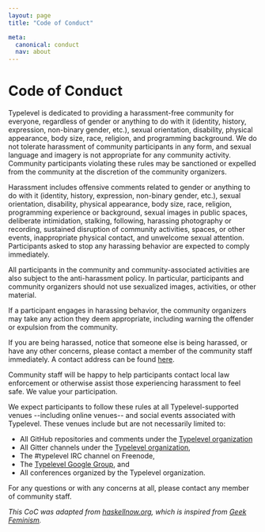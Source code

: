 ```yaml
---
layout: page
title: "Code of Conduct"

meta:
  canonical: conduct
  nav: about
---
```


Code of Conduct
===============

Typelevel is dedicated to providing a harassment-free community for everyone, regardless of gender or anything to do with it (identity, history, expression, non-binary gender, etc.), sexual orientation, disability, physical appearance, body size, race, religion, and programming background. We do not tolerate harassment of community participants in any form, and sexual language and imagery is not appropriate for any community activity. Community participants violating these rules may be sanctioned or expelled from the community at the discretion of the community organizers.

Harassment includes offensive comments related to gender or anything to do with it (identity, history, expression, non-binary gender, etc.), sexual orientation, disability, physical appearance, body size, race, religion, programming experience or background, sexual images in public spaces, deliberate intimidation, stalking, following, harassing photography or recording, sustained disruption of community activities, spaces, or other events, inappropriate physical contact, and unwelcome sexual attention. Participants asked to stop any harassing behavior are expected to comply immediately.

All participants in the community and community-associated activities are also subject to the anti-harassment policy. In particular, participants and community organizers should not use sexualized images, activities, or other material.

If a participant engages in harassing behavior, the community organizers may take any action they deem appropriate, including warning the offender or expulsion from the community.

If you are being harassed, notice that someone else is being harassed, or have any other concerns, please contact a member of the community staff immediately. A contact address can be found <a href="{{ site.baseurl }}/about.html">here</a>.

Community staff will be happy to help participants contact local law enforcement or otherwise assist those experiencing harassment to feel safe. We value your participation.

We expect participants to follow these rules at all Typelevel-supported venues --including online venues-- and social events associated with Typelevel. These venues include but are not necessarily limited to: 
* All GitHub repositories and comments under the [Typelevel organization](https://github.com/typelevel)
* All Gitter channels under the [Typelevel organization](https://gitter.im/orgs/typelevel/rooms),
* The #typelevel IRC channel on Freenode,
* The [Typelevel Google Group](https://groups.google.com/forum/#!forum/typelevel), and
* All conferences organized by the Typelevel organization.

For any questions or with any concerns at all, please contact any member of community staff.


_This CoC was adapted from [haskellnow.org](http://www.haskellnow.org), which is inspired from [Geek Feminism](http://geekfeminism.wikia.com/wiki/Event_Guidelines)._
